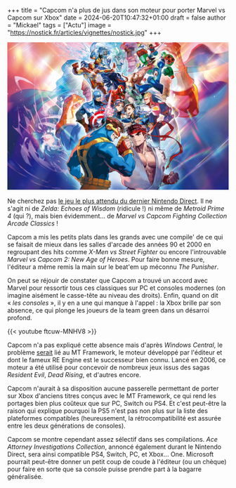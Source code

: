 +++
title = "Capcom n'a plus de jus dans son moteur pour porter Marvel vs Capcom sur Xbox"
date = 2024-06-20T10:47:32+01:00
draft = false
author = "Mickael"
tags = ["Actu"]
image = "https://nostick.fr/articles/vignettes/nostick.jpg"
+++

![Marvel vs Capcom Fighting Collection Arcade Classics](Marvel-vs-Capcom-Fighting-Collection.jpg "Tout le monde est bien content de se retrouver… sauf sur Xbox.")

Ne cherchez pas [le jeu le plus attendu du dernier Nintendo Direct](https://nostick.fr/articles/2024/juin/1806-metroid-prime-4-zelda-mario-luigi-switch/). Il ne s'agit ni de *Zelda: Echoes of Wisdom* (ridicule !) ni même de *Metroid Prime 4* (qui ?), mais bien évidemment… de *Marvel vs Capcom Fighting Collection Arcade Classics* ! 

Capcom a mis les petits plats dans les grands avec une compile' de ce qui se faisait de mieux dans les salles d'arcade des années 90 et 2000 en regroupant des hits comme *X-Men vs Street Fighter* ou encore l'introuvable *Marvel vs Capcom 2: New Age of Heroes*. Pour faire bonne mesure, l'éditeur a même remis la main sur le beat'em up méconnu *The Punisher*.

On peut se réjouir de constater que Capcom a trouvé un accord avec Marvel pour ressortir tous ces classiques sur PC et 
consoles modernes (on imagine aisément le casse-tête au niveau des droits). Enfin, quand on dit « *les consoles* », il y en a une qui manque à l'appel : la Xbox brille par son absence, ce qui plonge les joueurs de la team green dans un désarroi profond.

{{< youtube ftcuw-MNHV8 >}} 

Capcom n'a pas expliqué cette absence mais d'après *Windows Central*, le problème [serait](https://www.windowscentral.com/gaming/capcom-skips-xbox-with-another-game-as-square-enix-steps-up-with-several-new-titles) lié au MT Framework, le moteur développé par l'éditeur et dont le fameux RE Engine est le successeur bien connu. Lancé en 2006, ce moteur a été utilisé pour concevoir de nombreux jeux issus des sagas *Resident Evil*, *Dead Rising*, et d'autres encore.

Capcom n'aurait à sa disposition aucune passerelle permettant de porter sur Xbox d'anciens titres conçus avec le MT Framework, ce qui rend les portages bien plus coûteux que sur PC, Switch ou PS4. Et c'est peut-être la raison qui explique pourquoi la PS5 n'est pas non plus sur la liste des plateformes compatibles (heureusement, la rétrocompatibilité est assurée entre les deux générations de consoles).

Capcom se montre cependant assez sélectif dans ses compilations. *Ace Attorney Investigations Collection*, annoncé également durant le Nintendo Direct, sera ainsi compatible PS4, Switch, PC, et Xbox… One. Microsoft pourrait peut-être donner un petit coup de coude à l'éditeur (ou un chèque) pour faire en sorte que sa console puisse prendre part à la bagarre généralisée.